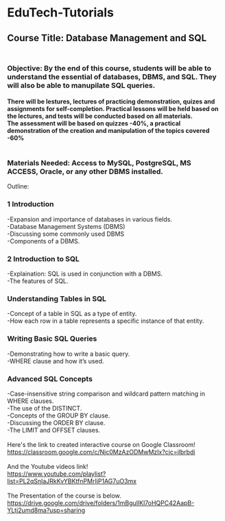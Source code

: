 # EduTech-Tutorials<br>
## Course Title: Database Management and SQL<br><br>

### Objective: By the end of this course, students will be able to understand the essential of databases, DBMS, and SQL. They will also be able to manupilate SQL queries.
#### There will be lestures, lectures of practicing demonstration, quizes and assignments for self-completion. Practical lessons will be held based on the lectures, and tests will be conducted based on all materials.<br> The assessment will be based on quizzes -40%, a practical demonstration of the creation and manipulation of the topics covered -60%<br><br>
### Materials Needed: Access to MySQL, PostgreSQL, MS ACCESS, Oracle, or any other DBMS installed.<br>
Outline:
### 1 Introduction
-Expansion and importance of databases in various fields.<br>
-Database Management Systems (DBMS)<br>
-Discussing some commonly used DBMS<br>
-Components of a DBMS.
### 2 Introduction to SQL
-Explaination: SQL is used in conjunction with a DBMS.<br>
-The features of SQL.
### Understanding Tables in SQL
-Concept of a table in SQL as a type of entity.<br>
-How each row in a table represents a specific instance of that entity.
### Writing Basic SQL Queries
-Demonstrating how to write a basic query.<br>
-WHERE clause and how it’s used.
### Advanced SQL Concepts
-Case-insensitive string comparison and wildcard pattern matching in WHERE clauses.<br>
-The use of the DISTINCT.<br>
-Concepts of the GROUP BY clause.<br>
-Discussing the ORDER BY clause.<br>
-The LIMIT and OFFSET clauses.
<br><br>
Here's the link to created interactive course on Google Classroom!
<br>
https://classroom.google.com/c/Njc0MzAzODMwMzIx?cjc=ilbrbdi
<br>
<br>
And the Youtube  videos link! 
<br>
https://www.youtube.com/playlist?list=PL2qSnIaJRkKvYBKtfnPMrIjP1AG7uO3mx
<br>
<br>
The Presentation of the course is below.
<br>
https://drive.google.com/drive/folders/1mBguIlKl7oHQPC42AapB-YLtj2umd8ma?usp=sharing
